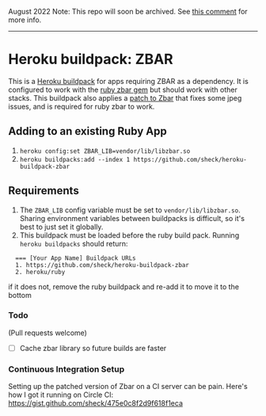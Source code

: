 August 2022 Note: This repo will soon be archived. See [this comment](https://github.com/sheck/heroku-buildpack-zbar/issues/11#issuecomment-1205685356) for more info.

---


Heroku buildpack: ZBAR
======================

This is a [Heroku buildpack](http://devcenter.heroku.com/articles/buildpacks) for apps requiring ZBAR as a dependency. It is configured to work with the [ruby zbar gem](https://github.com/willglynn/ruby-zbar) but should work with other stacks. This buildpack also applies a [patch to Zbar](https://bugs.launchpad.net/ubuntu/+source/zbar/+bug/1185157) that fixes some jpeg issues, and is required for ruby zbar to work.

Adding to an existing Ruby App
---------------
1. `heroku config:set ZBAR_LIB=vendor/lib/libzbar.so`
2. `heroku buildpacks:add --index 1 https://github.com/sheck/heroku-buildpack-zbar`

Requirements
------------

1. The `ZBAR_LIB` config variable must be set to `vendor/lib/libzbar.so`. Sharing environment variables between buildpacks is difficult, so it's best to just set it globally.
2. This buildpack must be loaded before the ruby build pack. Running `heroku buildpacks` should return:
````
  === [Your App Name] Buildpack URLs
  1. https://github.com/sheck/heroku-buildpack-zbar
  2. heroku/ruby
````
if it does not, remove the ruby buildpack and re-add it to move it to the bottom

### Todo

(Pull requests welcome)

- [ ] Cache zbar library so future builds are faster

### Continuous Integration Setup

Setting up the patched version of Zbar on a CI server can be pain. Here's how I got it running on Circle CI: https://gist.github.com/sheck/475e0c8f2d9f618f1eca
